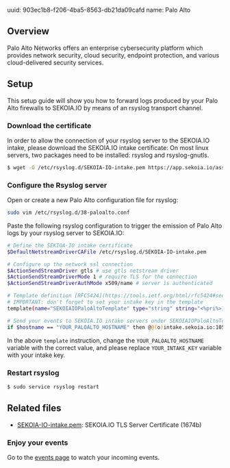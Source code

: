uuid: 903ec1b8-f206-4ba5-8563-db21da09cafd
name: Palo Alto

## Overview
Palo Alto Networks offers an enterprise cybersecurity platform which provides network security, cloud security, endpoint protection, and various cloud-delivered security services.

## Setup
This setup guide will show you how to forward logs produced by your Palo Alto firewalls to SEKOIA.IO by means of an rsyslog transport channel.

### Download the certificate
In order to allow the connection of your rsyslog server to the SEKOIA.IO intake, please download the SEKOIA.IO intake certificate:
On most linux servers, two packages need to be installed: rsyslog and rsyslog-gnutls.

```bash
$ wget -O /etc/rsyslog.d/SEKOIA-IO-intake.pem https://app.sekoia.io/assets/files/SEKOIA-IO-intake.pem
```

### Configure the Rsyslog server
Open or create a new Palo Alto configuration file for rsyslog:
```bash
sudo vim /etc/rsyslog.d/38-paloalto.conf
```

Paste the following rsyslog configuration to trigger the emission of Palo Alto logs by your rsyslog server to SEKOIA.IO:
```bash
# Define the SEKIOA-IO intake certificate
$DefaultNetstreamDriverCAFile /etc/rsyslog.d/SEKOIA-IO-intake.pem

# Configure up the network ssl connection
$ActionSendStreamDriver gtls # use gtls netstream driver
$ActionSendStreamDriverMode 1 # require TLS for the connection
$ActionSendStreamDriverAuthMode x509/name # server is authenticated

# Template definition [RFC5424](https://tools.ietf.org/html/rfc5424#section-7.2.2)
# IMPORTANT: don't forget to set your intake key in the template
template(name="SEKOIAIOPaloAltoTemplate" type="string" string="<%pri%>1 %timestamp:::date-rfc3339% %hostname% %app-name% %procid% LOG [SEKOIA@53288 intake_key=\"YOUR_INTAKE_KEY\"] %msg%\n")

# Send your events to SEKOIA.IO intake servers under SEKOIAIOPaloAltoTemplate template
if $hostname == "YOUR_PALOALTO_HOSTNAME" then @@(o)intake.sekoia.io:10514;SEKOIAIOPaloAltoTemplate
```

In the above `template` instruction, change the `YOUR_PALOALTO_HOSTNAME` variable with the correct value, and please replace `YOUR_INTAKE_KEY` variable with your intake key.

### Restart rsyslog

```bash
$ sudo service rsyslog restart
```


## Related files
- [SEKOIA-IO-intake.pem](https://app.sekoia.io/assets/files/SEKOIA-IO-intake.pem): SEKOIA.IO TLS Server Certificate (1674b)


### Enjoy your events
Go to the [events page](https://app.sekoia.io/sic/events) to watch your incoming events.
